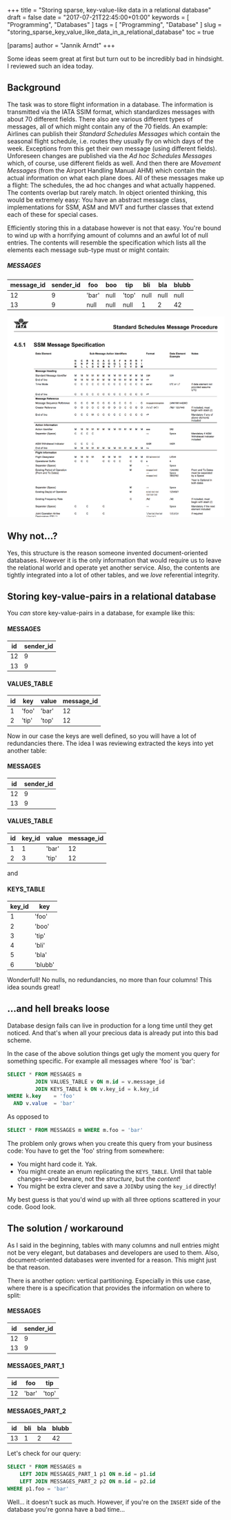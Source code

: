 +++
title = "Storing sparse, key-value-like data in a relational database"
draft = false
date = "2017-07-21T22:45:00+01:00"
keywords = [ "Programming", "Databases" ]
tags = [ "Programming", "Database" ]
slug = "storing_sparse_key_value_like_data_in_a_relational_database"
toc = true

[params]
  author = "Jannik Arndt"
+++

Some ideas seem great at first but turn out to be incredibly bad in hindsight. I reviewed such an idea today.

<!--more-->

## Background
The task was to store flight information in a database. The information is transmitted via the IATA SSIM format, which standardizes messages with about 70 different fields. There also are various different types of messages, all of which might contain any of the 70 fields. An example: Airlines can publish their _Standard Schedules Messages_ which contain the seasonal flight schedule, i.e. routes they usually fly on which days of the week. Exceptions from this get their own message (using different fields). Unforeseen changes are published via the _Ad hoc Schedules Messages_ which, of course, use different fields as well. And then there are _Movement Messages_ (from the Airport Handling Manual AHM) which contain the actual information on what each plane does.
All of these messages make up a flight: The schedules, the ad hoc changes and what actually happened. The contents overlap but rarely match.
In object oriented thinking, this would be extremely easy: You have an abstract message class, implementations for SSM, ASM and MVT and further classes that extend each of these for special cases.

Efficiently storing this in a database however is not that easy. You're bound to wind up with a horrifying amount of columns and an awful lot of null entries. The contents will resemble the specification which lists all the elements each message sub-type must or might contain:

##### MESSAGES
|  message_id | sender_id | foo          | boo  | tip   | bli  | bla  | blubb |
| ----------- | --------- | ------------ | ---- | ----- | ---- | ---- | ----- |
|  12         | 9         | 'bar'        | null | 'top' | null | null | null  |
|  13         | 9         | null         | null | null  | 1    | 2    | 42    |


<img src="/blog/2017/07/ssm_spec.png" alt=""> 

## Why not…?

Yes, this structure is the reason someone invented document-oriented databases. However it is the only information that would require us to leave the relational world and operate yet another service. Also, the contents are tightly integrated into a lot of other tables, and we _love_ referential integrity.

## Storing key-value-pairs in a relational database

You _can_ store key-value-pairs in a database, for example like this:

#### MESSAGES
|  id | sender_id |
| --- | --------- |
|  12 | 9         |
|  13 | 9         |

#### VALUES_TABLE
|  id | key   | value | message_id |
| --- | ----- | ----- | ---------- |
|   1 | 'foo' | 'bar' | 12         |
|   2 | 'tip' | 'top' | 12         |

Now in our case the keys are well defined, so you will have a lot of redundancies there. The idea I was reviewing extracted the keys into yet another table:

#### MESSAGES
|  id | sender_id|
| --- | ---------|
|  12 | 9        |
|  13 | 9        |

#### VALUES_TABLE
|  id | key_id | value | message_id |
| --- | ------ | ----- | ---------- |
|   1 | 1      | 'bar' | 12         |
|   2 | 3      | 'tip' | 12         |

and

#### KEYS_TABLE
| key_id | key     |
| ------ | ------- |
| 1      | 'foo'   |
| 2      | 'boo'   |
| 3      | 'tip'   |
| 4      | 'bli'   |
| 5      | 'bla'   | 
| 6      | 'blubb' |

Wonderfull! No nulls, no redundancies, no more than four columns! This idea sounds great!

## …and hell breaks loose

Database design fails can live in production for a long time until they get noticed. And that's when all your precious data is already put into this bad scheme.

In the case of the above solution things get ugly the moment you query for something specific. For example all messages where 'foo' is 'bar':

```sql
SELECT * FROM MESSAGES m 
         JOIN VALUES_TABLE v ON m.id = v.message_id
         JOIN KEYS_TABLE k ON v.key_id = k.key_id
WHERE k.key    = 'foo' 
  AND v.value  = 'bar'
```
As opposed to

```sql
SELECT * FROM MESSAGES m WHERE m.foo = 'bar'
```

The problem only grows when you create this query from your business code: You have to get the 'foo' string from somewhere:

- You might hard code it. Yak.
- You might create an enum replicating the `KEYS_TABLE`. Until that table changes—and beware, not the _structure_, but the _content_!
- You might be extra clever and save a `JOIN`by using the `key_id` directly!

My best guess is that you'd wind up with all three options scattered in your code. Good look.

## The solution / workaround

As I said in the beginning, tables with many columns and null entries might not be very elegant, but databases and developers are used to them.
Also, document-oriented databases were invented for a reason. This might just be that reason.

There is another option: vertical partitioning. Especially in this use case, where there is a specification that provides the information on where to split:

#### MESSAGES
|  id | sender_id |
| --- | --------- |
|  12 | 9         |
|  13 | 9         |

#### MESSAGES_PART_1
|  id | foo     | tip   |
| --- | ------- | ----  |
|  12 | 'bar'   | 'top' |

#### MESSAGES_PART_2
|  id | bli  | bla  | blubb |
| --- | ---- | ---- | ----- |
|  13 | 1    | 2    | 42    |

Let's check for our query:

```sql
SELECT * FROM MESSAGES m 
    LEFT JOIN MESSAGES_PART_1 p1 ON m.id = p1.id
    LEFT JOIN MESSAGES_PART_2 p2 ON m.id = p2.id
WHERE p1.foo = 'bar'
```

Well… it doesn't suck as much. However, if you're on the `INSERT` side of the database you're gonna have a bad time…